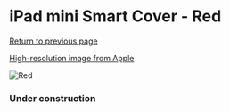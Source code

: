 # iPad mini Smart Cover - Red

[Return to previous page](/ipad_mini)

[High-resolution image from Apple](https://store.storeimages.cdn-apple.com/8756/as-images.apple.com/is/MF394?wid=4500&hei=4500&fmt=png)

<div style="width: 384px"><img src="/everypreview/MF394.png" alt="Red"></div>

### Under construction
